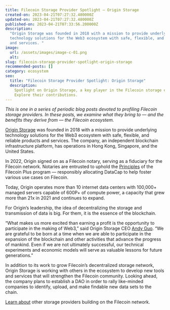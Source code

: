 ```yaml
---
title: Filecoin Storage Provider Spotlight — Origin Storage
created-on: 2023-04-21T07:27:32.480000Z
updated-on: 2023-04-21T07:27:32.480000Z
published-on: 2023-04-21T07:33:56.200000Z
description:
  "Origin Storage was founded in 2018 with a mission to provide underlying
  technology solutions for the Web3 ecosystem with safe, flexible, and reliable products
  and services. "
image:
  url: /assets/images/image-c-01.png
  alt:
slug: filecoin-storage-provider-spotlight-origin-storage
recommended-posts: []
category: ecosystem
seo:
  title: "Filecoin Storage Provider Spotlight: Origin Storage"
  description:
    Spotlight on Origin Storage, a key player in the Filecoin storage ecosystem.
    Explore their contributions.
---
```


_This is one in a series of periodic blog posts devoted to profiling Filecoin storage providers. In these posts, we examine what they bring to — and the benefits they derive from — the Filecoin ecosystem._

[Origin Storage](http://www.originstorage.io/) was founded in 2018 with a mission to provide underlying technology solutions for the Web3 ecosystem with safe, flexible, and reliable products and services. The company, an independent blockchain infrastructure platform, has operations in Hong Kong, Singapore, and the United States.

In 2022, Origin signed on as a Filecoin notary, serving as a fiduciary for the Filecoin network. Notaries are entrusted to uphold the [Principles](https://github.com/filecoin-project/FIPs/blob/master/FIPS/fip-0003.md) of the Filecoin Plus program — responsibly allocating DataCap to help foster various use cases on Filecoin.

Today, Origin operates more than 10 internet data centers with 100,000+ managed servers capable of 600P+ of compute power, a capacity that grew more than 21x in 2021 and continues to expand.

For Origin’s leadership, the idea of decentralizing the storage and transmission of data is big. For them, it is the essence of the blockchain.

“What makes us more excited than earning a profit is the opportunity to participate in the making of Web3,” said Origin Storage CEO [Andy Guo](https://www.linkedin.com/in/andy-guo-010408103/). “We are grateful to be born at a time when we are able to participate in the expansion of the blockchain and other activities that advance the progress of mankind. Even if we are not ultimately successful, our technical experiments and economic models will serve as valuable lessons for future generations.”

In addition to its work to grow Filecoin’s decentralized storage network, Origin Storage is working with others in the ecosystem to develop new tools and services that will strengthen the Filecoin community. Looking ahead, the company plans to establish a DAO in order to rally like-minded companies to identify, upload, and make findable new data sets to the chain.

[Learn about](https://filecoinfoundation.medium.com/) other storage providers building on the Filecoin network.

